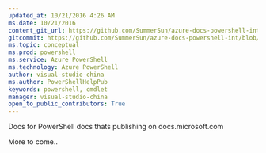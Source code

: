 ```yaml
---
updated_at: 10/21/2016 4:26 AM
ms.date: 10/21/2016
content_git_url: https://github.com/SummerSun/azure-docs-powershell-int/blob/master/azureps-cmdlets-docs/Storage/Azure.Storage/index.md
gitcommit: https://github.com/SummerSun/azure-docs-powershell-int/blob/8ba6de9c74a20db2f7bc5f8bbeab11c9002898aa/azureps-cmdlets-docs/Storage/Azure.Storage/index.md
ms.topic: conceptual
ms.prod: powershell
ms.service: Azure PowerShell
ms.technology: Azure PowerShell
author: visual-studio-china
ms.author: PowerShellHelpPub
keywords: powershell, cmdlet
manager: visual-studio-china
open_to_public_contributors: True
---
```

Docs for PowerShell docs thats publishing on docs.microsoft.com

More to come..
